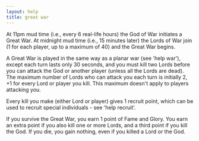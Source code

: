 ```yaml
---
layout: help
title: great war
---
```


At 11pm mud time (i.e., every 6 real-life hours) the God of War initiates a 
Great War.  At midnight mud time (i.e., 15 minutes later) the Lords of War 
join (1 for each player, up to a maximum of 40) and the Great War begins.

A Great War is played in the same way as a planar war (see 'help war'), except 
each turn lasts only 30 seconds, and you must kill two Lords before you can 
attack the God or another player (unless all the Lords are dead).  The maximum 
number of Lords who can attack you each turn is initially 2, +1 for every Lord 
or player you kill.  This maximum doesn't apply to players attacking you.

Every kill you make (either Lord or player) gives 1 recruit point, which can
be used to recruit special individuals - see 'help recruit'.

If you survive the Great War, you earn 1 point of Fame and Glory.  You earn an 
extra point if you also kill one or more Lords, and a third point if you kill 
the God.  If you die, you gain nothing, even if you killed a Lord or the God.
